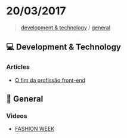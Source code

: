 # 20/03/2017

> [development & technology](#computer-development--technology) / [general](#beers-general)


## :computer: Development & Technology

### Articles
- [O fim da profissão front-end](https://medium.com/tableless/o-fim-da-profiss%C3%A3o-front-end-950027672655#.gndrh1rz4)


## :beers: General

### Videos
- [FASHION WEEK](https://www.youtube.com/watch?v=CH0p6L3Sc-s)
